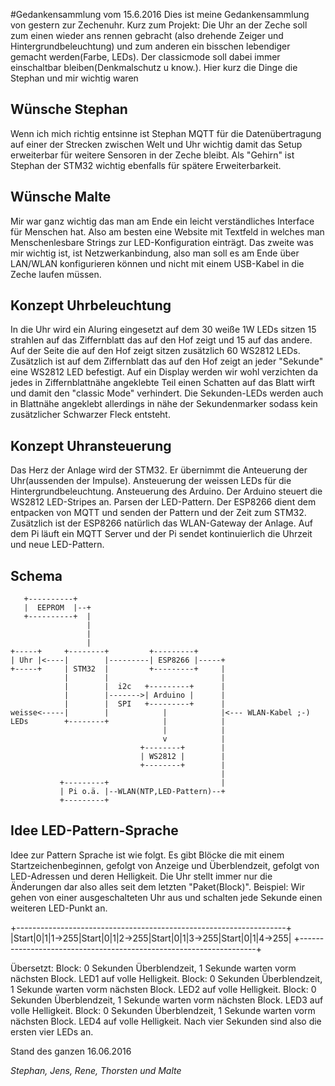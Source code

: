 #Gedankensammlung vom 15.6.2016
Dies ist meine Gedankensammlung von gestern zur Zechenuhr. Kurz zum Projekt: Die Uhr an der Zeche soll zum einen wieder ans rennen gebracht (also drehende Zeiger und Hintergrundbeleuchtung) und zum anderen ein bisschen lebendiger gemacht werden(Farbe, LEDs). Der classicmode soll dabei immer einschaltbar bleiben(Denkmalschutz u know.).
Hier kurz die Dinge die Stephan und mir wichtig waren

## Wünsche Stephan

Wenn ich mich richtig entsinne ist Stephan MQTT für die Datenübertragung auf einer der Strecken zwischen Welt und Uhr wichtig damit das Setup erweiterbar für weitere Sensoren in der Zeche bleibt. Als "Gehirn" ist Stephan der STM32 wichtig ebenfalls für spätere Erweiterbarkeit.

## Wünsche Malte

Mir war ganz wichtig das man am Ende ein leicht verständliches Interface für Menschen hat. Also am besten eine Website mit Textfeld in welches man Menschenlesbare Strings zur LED-Konfiguration einträgt. Das zweite was mir wichtig ist, ist Netzwerkanbindung, also man soll es am Ende über LAN/WLAN konfigurieren können und nicht mit einem USB-Kabel in die Zeche laufen müssen.

## Konzept Uhrbeleuchtung

In die Uhr wird ein Aluring eingesetzt auf dem 30 weiße 1W LEDs sitzen 15 strahlen auf das Ziffernblatt das auf den Hof zeigt und 15 auf das andere.  Auf der Seite die auf den Hof zeigt sitzen zusätzlich 60 WS2812 LEDs. Zusätzlich ist auf dem Ziffernblatt das auf den Hof zeigt an jeder "Sekunde" eine WS2812 LED befestigt. Auf ein Display werden wir wohl verzichten da jedes in Ziffernblattnähe angeklebte Teil einen Schatten auf das Blatt wirft und damit den "classic Mode" verhindert.  Die Sekunden-LEDs werden auch in Blattnähe angeklebt allerdings in nähe der Sekundenmarker sodass kein zusätzlicher Schwarzer Fleck entsteht.

## Konzept Uhransteuerung

Das Herz der Anlage wird der STM32. Er übernimmt die Anteuerung der Uhr(aussenden der Impulse). Ansteuerung der weissen LEDs für die Hintergrundbeleuchtung. Ansteuerung des Arduino. Der Arduino steuert die WS2812 LED-Stripes an. Parsen der LED-Pattern. Der ESP8266 dient dem entpacken von MQTT und senden der Pattern und der Zeit zum STM32. Zusätzlich ist der ESP8266 natürlich das WLAN-Gateway der Anlage. Auf dem Pi läuft ein MQTT Server und der Pi sendet kontinuierlich die Uhrzeit und neue LED-Pattern. 

## Schema

```
   +----------+
   |  EEPROM  |--+
   +----------+  |
                 |
                 |
                 |
+-----+     +--------+         +---------+
| Uhr |<----|        |---------| ESP8266 |-----+
+-----+     | STM32  |         +---------+     |
            |        |                         |
            |        |  i2c   +---------+      |
            |        |------->| Arduino |      |
            |        |  SPI   +---------+      |
weisse<-----|        |            |            |<--- WLAN-Kabel ;-)
LEDs        +--------+            |            |
                                  |            |
                                  v            |
                             +--------+        |
                             | WS2812 |        |
                             +--------+        |
                                               |
           +---------+                         |
           | Pi o.ä. |--WLAN(NTP,LED-Pattern)--+
           +---------+

```                  

## Idee LED-Pattern-Sprache

Idee zur Pattern Sprache ist wie folgt. Es gibt Blöcke die mit einem Startzeichenbeginnen, gefolgt von Anzeige und Überblendzeit, gefolgt von LED-Adressen und deren Helligkeit. Die Uhr stellt immer nur die Änderungen dar also alles seit dem letzten "Paket(Block)".
Beispiel: Wir gehen von einer ausgeschalteten Uhr aus und schalten jede Sekunde einen weiteren LED-Punkt an.

+-------------------------------------------------------------------+
|Start|0|1|1->255|Start|0|1|2->255|Start|0|1|3->255|Start|0|1|4->255|
+-------------------------------------------------------------------+

Übersetzt:
Block: 0 Sekunden Überblendzeit, 1 Sekunde warten vorm nächsten Block. LED1 auf volle Helligkeit.
Block: 0 Sekunden Überblendzeit, 1 Sekunde warten vorm nächsten Block. LED2 auf volle Helligkeit.
Block: 0 Sekunden Überblendzeit, 1 Sekunde warten vorm nächsten Block. LED3 auf volle Helligkeit.
Block: 0 Sekunden Überblendzeit, 1 Sekunde warten vorm nächsten Block. LED4 auf volle Helligkeit.
Nach vier Sekunden sind also die ersten vier LEDs an.

Stand des ganzen 16.06.2016

_Stephan, Jens, Rene, Thorsten und Malte_
